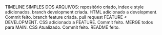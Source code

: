 TIMELINE SIMPLES DOS ARQUIVOS:
repositório criado, index e style adicionados.
branch development criada.
HTML adicionado a development.
Commit feito.
branch feature criada.
pull request FEATURE < DEVELOPMENT.
CSS adicionado a FEATURE.
Commit feito.
MERGE todos para MAIN.
CSS Atualizado.
Commit feito.
README feito.
